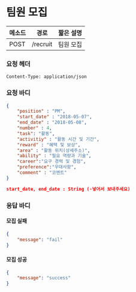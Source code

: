 # 팀원 모집

메소드 | 경로 | 짧은 설명
--- | --- | ---
POST | /recruit | 팀원 모집 

### 요청 헤더
~~~
Content-Type: application/json
~~~
### 요청 바디
```json
{
	"position" : "PM",
	"start_date" : "2018-05-07",
	"end_date" : "2018-05-08",
    "number" : 4,
    "task": "활동",
    "activitiy" : "활동 시간 및 기간",
    "reward" : "혜택 및 보상",
    "area" : "활동 위치(상세주소)",
    "ability" : "필요 역량과 기술",
	"career":"요구 경력 및 경험",
    "preference":"우대사항",
    "comment" : "코멘트"
}
```
```json
start_date, end_date : String (-넣어서 보내주세요)
```



### 응답 바디

#### 모집 실패
```json
{
    "message": "fail"
}
```
#### 모집 성공
```json
{
    "message": "success"
}
```

